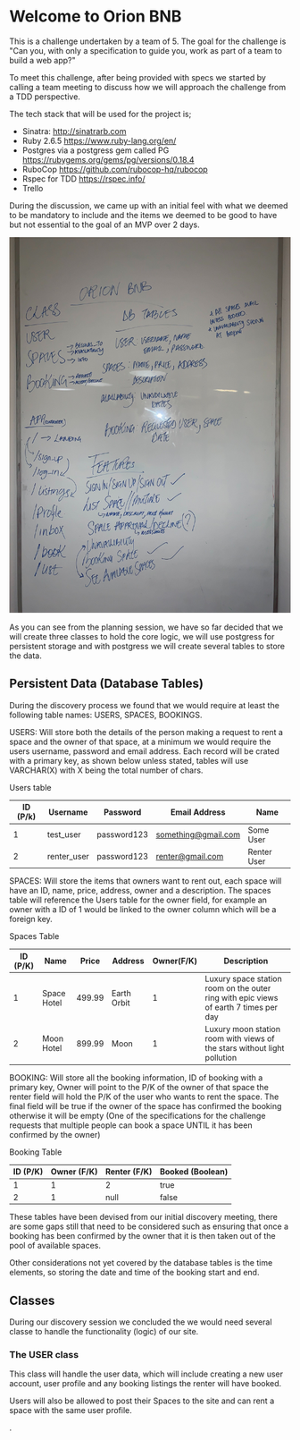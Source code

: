 # Welcome to Orion BNB

This is a challenge undertaken by a team of 5. The goal for the challenge is "Can you, with only a specification to guide you, work as part of a team to build a web app?"

To meet this challenge, after being provided with specs we started by calling a team meeting to discuss how we will approach the challenge
from a TDD perspective. 

The tech stack that will be used for the project is;

* Sinatra: http://sinatrarb.com
* Ruby 2.6.5 https://www.ruby-lang.org/en/
* Postgres via a postgress gem called PG https://rubygems.org/gems/pg/versions/0.18.4
* RuboCop https://github.com/rubocop-hq/rubocop
* Rspec for TDD https://rspec.info/
* Trello 

During the discussion, we came up with an initial feel with what we deemed to be mandatory to include and the items we deemed to be good to have
but not essential to the goal of an MVP over 2 days.

[logo]: /dev/images/planning.jpg "Planning Session"
![logo]

As you can see from the planning session, we have so far decided that we will create three classes to hold the core logic, we will use postgress for persistent storage
and with postgress we will create several tables to store the data.

## Persistent Data (Database Tables)

During the discovery process we found that we would require at least the following table names: USERS, SPACES, BOOKINGS.

USERS: Will store both the details of the person making a request to rent a space and the owner of that space, at a minimum we
would require the users username, password and email address. Each record will be crated with a primary key, as shown below unless stated, tables will
use VARCHAR(X) with X being the total number of chars.

Users table

|ID (P/k) | Username | Password | Email Address | Name|
|---------|----------|----------|---------------|-----|
|1|test_user|password123|something@gmail.com| Some User|
|2|renter_user|password123|renter@gmail.com| Renter User|

SPACES: Will store the items that owners want to rent out, each space will have an ID, name, price, address, owner and a description.
The spaces table will reference the Users table for the owner field, for example an owner with a ID of 1 would be linked to the 
owner column which will be a foreign key.

Spaces Table

|ID (P/K) | Name | Price | Address | Owner(F/K) | Description|
|---------|------|-------|---------|-------|------------|
|1| Space Hotel | 499.99 | Earth Orbit | 1 |Luxury space station room on the outer ring with epic views of earth 7 times per day|
|2| Moon Hotel | 899.99 | Moon | 1 |Luxury moon station room with views of the stars without light pollution|

BOOKING: Will store all the booking information, ID of booking with a primary key, Owner will point to the P/K of the owner of that space
the renter field will hold the P/K of the user who wants to rent the space. The final field will be true if the owner of the space
has confirmed the booking otherwise it will be empty (One of the specifications for the challenge requests that multiple people can book a space UNTIL it has 
been confirmed by the owner)

Booking Table

|ID (P/K)| Owner (F/K) | Renter (F/K) | Booked (Boolean) |
|--------|-------------|--------------|------------------|
| 1 | 1 | 2 | true |
| 2 | 1 | null | false

These tables have been devised from our initial discovery meeting, there are some gaps still that need to be considered such as ensuring that once a booking
has been confirmed by the owner that it is then taken out of the pool of available spaces.

Other considerations not yet covered by the database tables is the time elements, so storing the date and time of the booking start and end.


## Classes

During our discovery session we concluded the we would need several classe to handle the functionality (logic) of our site.

### The USER class

This class will handle the user data, which will include creating a new user account, user profile and any booking listings the renter will have booked.

Users will also be allowed to post their Spaces to the site and can rent a space with the same user profile.

.



